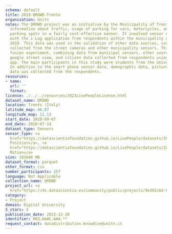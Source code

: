 ```yaml
---
schema: default
title: 2019-QROWD-Trento
organization: Unitn
notes: The QROWD project was an initiative by the Municipality of Trento to collect
  information about traffic, usage of parking for cars, motorcycles, and yellow-line
  parking spots in a fairly cost-effective manner. It involved sensor data collection
  with the i-Log application from respondents within the municipality of Trento in
  2019. This data was used in the validation of other data sources, such as the data
  collected from the street cameras and other municipality sensors. This was a data
  fusion experiment, combining data from municipal sensors, other sources, such as
  google street view, and citizen data collected from respondents using the i-Log
  app. The main participants in this study were students from the University of Trento.
  In addition to the smart phone sensor data, demographic data, pictures, and questionnaire
  data was collected from the respondents.
resources:
- name:
  url: ''
  format:
license: ./../../resources/2023LivePeopleLicense.html
dataset_name: QROWD
location: Trento (Italy)
latitude_map: 46.07
longitude_map: 11.13
start_date: 2020-09-07
end_date: 2020-07-14
dataset_type: Sensors
sensor_type: <a 
  href="https://datascientiafoundation.github.io/LivePeople/datasets/2019-QROWD-Trento-Position/">
  Position</a>, <a 
  href="https://datascientiafoundation.github.io/LivePeople/datasets/2019-QROWD-Trento-Motion/">
  Motion</a>
size: 283648 MB
dataset_format: parquet
other_format: csv
number_participants: 157
language: Not Applicable
collection_name: QROWD
project_url: <a 
  href="https://ds.datascientia.eu/community/public/projects/9e382c6d-6885-45df-97cb-d24fcbacc0a7">https://ds.datascientia.eu/community/public/projects/9e382c6d-6885-45df-97cb-d24fcbacc0a7</a>
category:
- Project
domain: Digital University
5_stars: 3
publication_date: 2023-12-20
identifier: 003.AAAC.AAA.**
request_contact: datadistribution.knowdive@unitn.it
---
```

 
